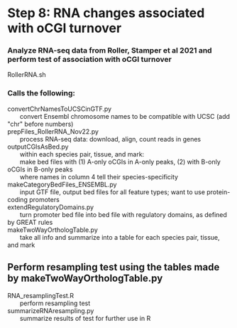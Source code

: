 # Step 8: RNA changes associated with oCGI turnover

### Analyze RNA-seq data from Roller, Stamper et al 2021 and perform test of association with oCGI turnover
RollerRNA.sh

### Calls the following:  
convertChrNamesToUCSCinGTF.py  
&emsp;&emsp;convert Ensembl chromosome names to be compatible with UCSC (add "chr" before numbers)  
prepFiles_RollerRNA_Nov22.py  
&emsp;&emsp;process RNA-seq data: download, align, count reads in genes  
outputCGIsAsBed.py  
&emsp;&emsp;within each species pair, tissue, and mark:  
&emsp;&emsp;make bed files with (1) A-only oCGIs in A-only peaks, (2) with B-only oCGIs in B-only peaks  
&emsp;&emsp;where names in column 4 tell their species-specificity  
makeCategoryBedFiles_ENSEMBL.py  
&emsp;&emsp;input GTF file, output bed files for all feature types; want to use protein-coding promoters  
extendRegulatoryDomains.py  
&emsp;&emsp;turn promoter bed file into bed file with regulatory domains, as defined by GREAT rules  
makeTwoWayOrthologTable.py  
&emsp;&emsp;take all info and summarize into a table for each species pair, tissue, and mark  

## Perform resampling test using the tables made by makeTwoWayOrthologTable.py
RNA_resamplingTest.R  
&emsp;&emsp;perform resampling test  
summarizeRNAresampling.py  
&emsp;&emsp;summarize results of test for further use in R
